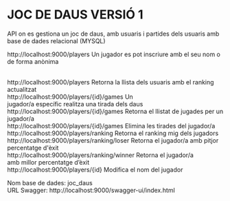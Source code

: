
# JOC DE DAUS VERSIÓ 1


API on es gestiona un joc de daus, amb usuaris i partides dels usuaris amb base de dades relacional (MYSQL)


<p>http://localhost:9000/players                  Un jugador es pot inscriure amb el seu nom o de forma anònima</p><br>
http://localhost:9000/players                  Retorna la llista dels usuaris amb el ranking actualitzat<br>
http://localhost:9000/players/{id}/games       Un jugador/a específic realitza una tirada dels daus<br>
http://localhost:9000/players/{id}/games       Retorna el llistat de jugades per un jugador/a<br>
http://localhost:9000/players/{id}/games       Elimina les tirades del jugador/a<br>
http://localhost:9000/players/ranking          Retorna el ranking mig dels jugadors<br>
http://localhost:9000/players/ranking/loser    Retorna el jugador/a amb pitjor percentatge d'èxit<br>
http://localhost:9000/players/ranking/winner   Retorna el jugador/a  amb millor percentatge d’èxit<br>
http://localhost:9000/players/{id}             Modifica el nom del jugador<br>

Nom base de dades: joc_daus<br>
URL Swagger:  http://localhost:9000/swagger-ui/index.html
